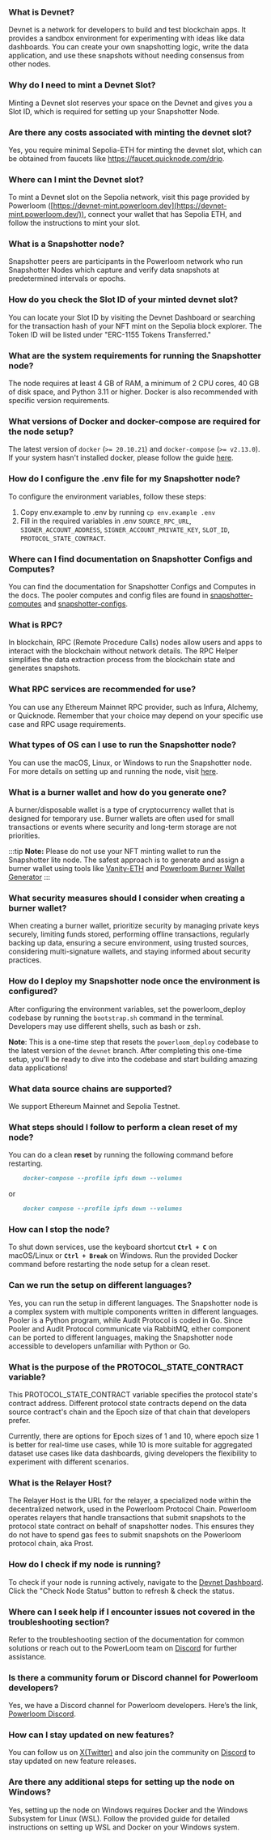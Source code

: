 ### What is Devnet?
Devnet is a network for developers to build and test blockchain apps. It provides a sandbox environment for experimenting with ideas like data dashboards. You can create your own snapshotting logic, write the data application, and use these snapshots without needing consensus from other nodes.

### Why do I need to mint a Devnet Slot?
Minting a Devnet slot reserves your space on the Devnet and gives you a Slot ID, which is required for setting up your Snapshotter Node.
    
### Are there any costs associated with minting the devnet slot?
Yes, you require minimal Sepolia-ETH for minting the devnet slot, which can be obtained from faucets like https://faucet.quicknode.com/drip.
    
### Where can I mint the Devnet slot?
To mint a Devnet slot on the Sepolia network, visit this page provided by Powerloom ([https://devnet-mint.powerloom.dev](https://devnet-mint.powerloom.dev/)), connect your wallet that has Sepolia ETH, and follow the instructions to mint your slot.
    
### What is a Snapshotter node?

Snapshotter peers are participants in the Powerloom network who run Snapshotter Nodes which capture and verify data snapshots at predetermined intervals or epochs.
    
### How do you check the Slot ID of your minted devnet slot?
You can locate your Slot ID by visiting the Devnet Dashboard or searching for the transaction hash of your NFT mint on the Sepolia block explorer. The Token ID will be listed under "ERC-1155 Tokens Transferred."
    
### What are the system requirements for running the Snapshotter node?
The node requires at least 4 GB of RAM, a minimum of 2 CPU cores, 40 GB of disk space, and Python 3.11 or higher. Docker is also recommended with specific version requirements.
    
### What versions of Docker and docker-compose are required for the node setup?
The latest version of `docker` (`>= 20.10.21`) and `docker-compose` (`>= v2.13.0`). If your system hasn't installed docker, please follow the guide [here](https://www.baeldung.com/ops/docker-install-windows-linux-mac).
    
### How do I configure the .env file for my Snapshotter node?
To configure the environment variables, follow these steps:
  1. Copy env.example to .env by running `cp env.example .env`
  2. Fill in the required variables in .env `SOURCE_RPC_URL`, `SIGNER_ACCOUNT_ADDRESS`, `SIGNER_ACCOUNT_PRIVATE_KEY`, `SLOT_ID`, `PROTOCOL_STATE_CONTRACT`.

### Where can I find documentation on Snapshotter Configs and Computes?
You can find the documentation for Snapshotter Configs and Computes in the docs. The pooler computes and config files are found in [snapshotter-computes](https://github.com/PowerLoom/snapshotter-computes/tree/eth_uniswapv2) and [snapshotter-configs](https://github.com/PowerLoom/snapshotter-configs/tree/eth_uniswapv2).
    
### What is RPC? 
In blockchain, RPC (Remote Procedure Calls) nodes allow users and apps to interact with the blockchain without network details. The RPC Helper simplifies the data extraction process from the blockchain state and generates snapshots.

### What RPC services are recommended for use?
You can use any Ethereum Mainnet RPC provider, such as Infura, Alchemy, or Quicknode. Remember that your choice may depend on your specific use case and RPC usage requirements.
    
### What types of OS can I use to run the Snapshotter node?
You can use the macOS, Linux, or Windows to run the Snapshotter node. For more details on setting up and running the node, visit [here](https://docs.powerloom.io/docs/build-with-powerloom/devnet/getting-started).
    
### What is a burner wallet and how do you generate one? 
A burner/disposable wallet is a type of cryptocurrency wallet that is designed for temporary use. Burner wallets are often used for small transactions or events where security and long-term storage are not priorities.

:::tip 
**Note:** Please do not use your NFT minting wallet to run the Snapshotter lite node. The safest approach is to generate and assign a burner wallet using tools like [Vanity-ETH](https://vanity-eth.tk/) and [Powerloom Burner Wallet Generator](https://snapshotter-dashboard.powerloom.network/burner)
:::

### What security measures should I consider when creating a burner wallet?
When creating a burner wallet, prioritize security by managing private keys securely, limiting funds stored, performing offline transactions, regularly backing up data, ensuring a secure environment, using trusted sources, considering multi-signature wallets, and staying informed about security practices.
    
### How do I deploy my Snapshotter node once the environment is configured?
After configuring the environment variables, set the powerloom_deploy codebase by running the `bootstrap.sh` command in the terminal. Developers may use different shells, such as bash or zsh.

**Note**: This is a one-time step that resets the `powerloom_deploy` codebase to the latest version of the `devnet` branch. After completing this one-time setup, you'll be ready to dive into the codebase and start building amazing data applications!
    
### What data source chains are supported?
We support Ethereum Mainnet and Sepolia Testnet.
    
### What steps should I follow to perform a clean reset of my node?
You can do a clean **reset** by running the following command before restarting.
```markdown
    docker-compose --profile ipfs down --volumes
```
or
```markdown
    docker compose --profile ipfs down --volumes
```
    
### How can I stop the node?
To shut down services, use the keyboard shortcut **`Ctrl + C`** on macOS/Linux or **`Ctrl + Break`** on Windows. Run the provided Docker command before restarting the node setup for a clean reset.
    
### Can we run the setup on different languages?
Yes, you can run the setup in different languages. The Snapshotter node is a complex system with multiple components written in different languages. Pooler is a Python program, while Audit Protocol is coded in Go. Since Pooler and Audit Protocol communicate via RabbitMQ, either component can be ported to different languages, making the Snapshotter node accessible to developers unfamiliar with Python or Go.
    
### What is the purpose of the PROTOCOL_STATE_CONTRACT variable?
This PROTOCOL_STATE_CONTRACT variable specifies the protocol state's contract address. Different protocol state contracts depend on the data source contract's chain and the Epoch size of that chain that developers prefer. 

Currently, there are options for Epoch sizes of 1 and 10, where epoch size 1 is better for real-time use cases, while 10 is more suitable for aggregated dataset use cases like data dashboards, giving developers the flexibility to experiment with different scenarios.

### What is the Relayer Host?
The Relayer Host is the URL for the relayer, a specialized node within the decentralized network, used in the Powerloom Protocol Chain. 
Powerloom operates relayers that handle transactions that submit snapshots to the protocol state contract on behalf of snapshotter nodes. 
This ensures they do not have to spend gas fees to submit snapshots on the Powerloom protocol chain, aka Prost.

### How do I check if my node is running?
To check if your node is running actively, navigate to the [Devnet Dashboard](https://devnet-mint.powerloom.dev/dashboard). Click the "Check Node Status" button to refresh & check the status.
    
### Where can I seek help if I encounter issues not covered in the troubleshooting section?
Refer to the troubleshooting section of the documentation for common solutions or reach out to the PowerLoom team on [Discord](https://discord.com/invite/powerloom) for further assistance.
    
### Is there a community forum or Discord channel for Powerloom developers?
Yes, we have a Discord channel for Powerloom developers. Here’s the link, [Powerloom Discord](https://discord.com/invite/powerloom). 
  
### How can I stay updated on new features?
You can follow us on [X(Twitter)](https://twitter.com/PowerloomHQ) and also join the community on [Discord](https://discord.com/invite/powerloom) to stay updated on new feature releases. 
        
### Are there any additional steps for setting up the node on Windows?
Yes, setting up the node on Windows requires Docker and the Windows Subsystem for Linux (WSL). Follow the provided guide for detailed instructions on setting up WSL and Docker on your Windows system.

